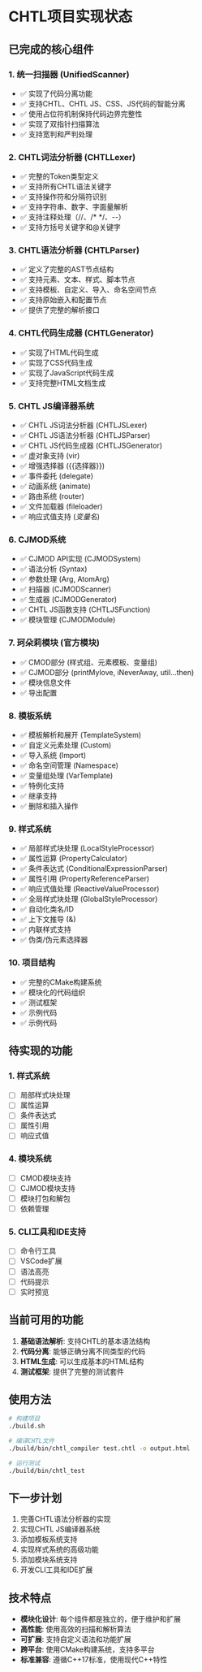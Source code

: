 # CHTL项目实现状态

## 已完成的核心组件

### 1. 统一扫描器 (UnifiedScanner)
- ✅ 实现了代码分离功能
- ✅ 支持CHTL、CHTL JS、CSS、JS代码的智能分离
- ✅ 使用占位符机制保持代码边界完整性
- ✅ 实现了双指针扫描算法
- ✅ 支持宽判和严判处理

### 2. CHTL词法分析器 (CHTLLexer)
- ✅ 完整的Token类型定义
- ✅ 支持所有CHTL语法关键字
- ✅ 支持操作符和分隔符识别
- ✅ 支持字符串、数字、字面量解析
- ✅ 支持注释处理（//、/* */、--）
- ✅ 支持方括号关键字和@关键字

### 3. CHTL语法分析器 (CHTLParser)
- ✅ 定义了完整的AST节点结构
- ✅ 支持元素、文本、样式、脚本节点
- ✅ 支持模板、自定义、导入、命名空间节点
- ✅ 支持原始嵌入和配置节点
- ✅ 提供了完整的解析接口

### 4. CHTL代码生成器 (CHTLGenerator)
- ✅ 实现了HTML代码生成
- ✅ 实现了CSS代码生成
- ✅ 实现了JavaScript代码生成
- ✅ 支持完整HTML文档生成

### 5. CHTL JS编译器系统
- ✅ CHTL JS词法分析器 (CHTLJSLexer)
- ✅ CHTL JS语法分析器 (CHTLJSParser)
- ✅ CHTL JS代码生成器 (CHTLJSGenerator)
- ✅ 虚对象支持 (vir)
- ✅ 增强选择器 ({{选择器}})
- ✅ 事件委托 (delegate)
- ✅ 动画系统 (animate)
- ✅ 路由系统 (router)
- ✅ 文件加载器 (fileloader)
- ✅ 响应式值支持 ($变量名$)

### 6. CJMOD系统
- ✅ CJMOD API实现 (CJMODSystem)
- ✅ 语法分析 (Syntax)
- ✅ 参数处理 (Arg, AtomArg)
- ✅ 扫描器 (CJMODScanner)
- ✅ 生成器 (CJMODGenerator)
- ✅ CHTL JS函数支持 (CHTLJSFunction)
- ✅ 模块管理 (CJMODModule)

### 7. 珂朵莉模块 (官方模块)
- ✅ CMOD部分 (样式组、元素模板、变量组)
- ✅ CJMOD部分 (printMylove, iNeverAway, util...then)
- ✅ 模块信息文件
- ✅ 导出配置

### 8. 模板系统
- ✅ 模板解析和展开 (TemplateSystem)
- ✅ 自定义元素处理 (Custom)
- ✅ 导入系统 (Import)
- ✅ 命名空间管理 (Namespace)
- ✅ 变量组处理 (VarTemplate)
- ✅ 特例化支持
- ✅ 继承支持
- ✅ 删除和插入操作

### 9. 样式系统
- ✅ 局部样式块处理 (LocalStyleProcessor)
- ✅ 属性运算 (PropertyCalculator)
- ✅ 条件表达式 (ConditionalExpressionParser)
- ✅ 属性引用 (PropertyReferenceParser)
- ✅ 响应式值处理 (ReactiveValueProcessor)
- ✅ 全局样式块处理 (GlobalStyleProcessor)
- ✅ 自动化类名/ID
- ✅ 上下文推导 (&)
- ✅ 内联样式支持
- ✅ 伪类/伪元素选择器

### 10. 项目结构
- ✅ 完整的CMake构建系统
- ✅ 模块化的代码组织
- ✅ 测试框架
- ✅ 示例代码
- ✅ 示例代码

## 待实现的功能

### 1. 样式系统
- [ ] 局部样式块处理
- [ ] 属性运算
- [ ] 条件表达式
- [ ] 属性引用
- [ ] 响应式值

### 4. 模块系统
- [ ] CMOD模块支持
- [ ] CJMOD模块支持
- [ ] 模块打包和解包
- [ ] 依赖管理

### 5. CLI工具和IDE支持
- [ ] 命令行工具
- [ ] VSCode扩展
- [ ] 语法高亮
- [ ] 代码提示
- [ ] 实时预览

## 当前可用的功能

1. **基础语法解析**: 支持CHTL的基本语法结构
2. **代码分离**: 能够正确分离不同类型的代码
3. **HTML生成**: 可以生成基本的HTML结构
4. **测试框架**: 提供了完整的测试套件

## 使用方法

```bash
# 构建项目
./build.sh

# 编译CHTL文件
./build/bin/chtl_compiler test.chtl -o output.html

# 运行测试
./build/bin/chtl_test
```

## 下一步计划

1. 完善CHTL语法分析器的实现
2. 实现CHTL JS编译器系统
3. 添加模板系统支持
4. 实现样式系统的高级功能
5. 添加模块系统支持
6. 开发CLI工具和IDE扩展

## 技术特点

- **模块化设计**: 每个组件都是独立的，便于维护和扩展
- **高性能**: 使用高效的扫描和解析算法
- **可扩展**: 支持自定义语法和功能扩展
- **跨平台**: 使用CMake构建系统，支持多平台
- **标准兼容**: 遵循C++17标准，使用现代C++特性